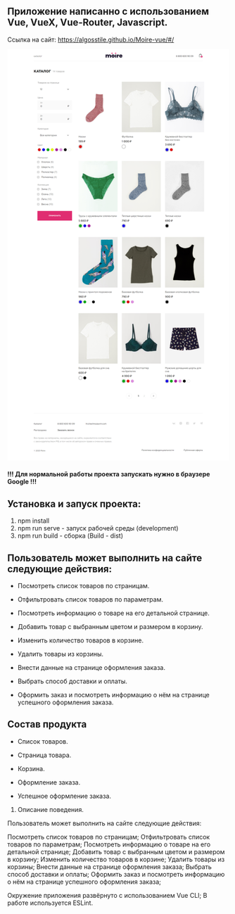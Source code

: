 ## Приложение написанно с использованием Vue, VueX, Vue-Router, Javascript.

Ссылка на сайт: https://algosstile.github.io/Moire-vue/#/

![alt text](https://github.com/AlgosStile/Moire-app-vue/blob/main/screen/github-io-Moire-vue.png)

#### !!! Для нормальной работы проекта запускать нужно в браузере Google !!! 

## Установка и запуск проекта:

1. npm install
2. npm run serve - запуск рабочей среды (development)
3. npm run build - сборка (Build - dist)

## Пользователь может выполнить на сайте следующие действия: 

+ Посмотреть список товаров по страницам.

+ Отфильтровать список товаров по параметрам.

+ Посмотреть информацию о товаре на его детальной странице.

+ Добавить товар с выбранным цветом и размером в корзину.

+ Изменить количество товаров в корзине.

+ Удалить товары из корзины.

+ Внести данные на странице оформления заказа.

+ Выбрать способ доставки и оплаты.

+ Оформить заказ и посмотреть информацию о нём на странице успешного оформления заказа.

## Состав продукта

+ Список товаров.

+ Страница товара.

+ Корзина.

+ Оформление заказа.

+ Успешное оформление заказа.


1. Описание поведения.

Пользователь может выполнить на сайте следующие действия:

Посмотреть список товаров по страницам;
Отфильтровать список товаров по параметрам;
Посмотреть информацию о товаре на его детальной странице;
Добавить товар с выбранным цветом и размером в корзину;
Изменить количество товаров в корзине;
Удалить товары из корзины;
Внести данные на странице оформления заказа;
Выбрать способ доставки и оплаты;
Оформить заказ и посмотреть информацию о нём на странице успешного оформления заказа;


Окружение приложения развёрнуто с использованием Vue CLI;
В работе используется ESLint.
